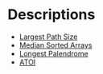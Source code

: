 # Descriptions

- [Largest Path Size](./leetcode/PATHSIZE.md)
- [Median Sorted Arrays](./leetcode/MEDIANSORTEDARRAYS.md)
- [Longest Palendrome](./leetcode/LONGESTPALENDROME.md)
- [ATOI](./leetcode/ATOI.md)
